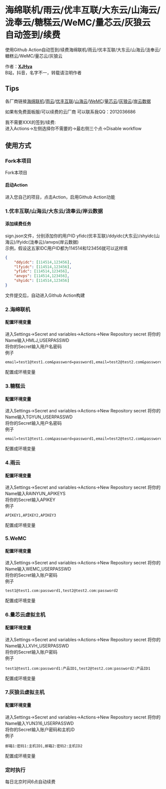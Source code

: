 # 海绵联机/雨云/优丰互联/大东云/山海云/泷奉云/糖糕云/WeMC/量芯云/灰狼云 自动签到/续费

使用Github Action自动签到/续费海绵联机/雨云/优丰互联/大东云/山海云/泷奉云/糖糕云/WeMC/量芯云/灰狼云<br>

作者：**[XJHya](https://github.com/xjh2009)**<br>
B站，抖音，名字不一，转载请注明作者<br>

## Tips

各厂商链接[海绵联机](https://www.yunmc.vip/)/[雨云](https://www.rainyun.com/)/[优丰互联](https://www.disxcloud.com/)/[山海云](https://www.vpsvr.com/)/[WeMC](https://wemc.cc/)/[量芯云](https://idc.prolzy.com/)/[灰狼云](https://www.yun316.net/)/[岸云数据](https://www.anvps.cn/)

如果有免费面板服/可以续费的云厂商 可以联系我QQ：2012036686

我不需要XXX的签到/续费: <br>
进入Actions->左侧选择你不需要的->最右侧三个点->Disable workflow

## 使用方式

### Fork本项目
Fork本项目<br>
#### 启动Action
进入您自己的项目，点击Action，启用Github Action功能<br>

### 1.优丰互联/山海云/大东云/泷奉云/岸云数据


#### 添加续费任务

sign.json文件，分别添加你的用户ID yfidc(优丰互联)/ddyidc(大东云)/shyidc(山海云)/lfyidc(泷奉云)/anvps(岸云数据)<br>
示例，假设这五家IDC用户ID都为114514和123456就可以这样填
<br>
```json
{
    "ddyidc": [114514,123456],    
    "lfyidc": [114514,123456],
    "yfidc": [114514,123456],
    "anvps": [114514,123456],
    "shyidc": [114514,123456]
}
```
文件提交后，自动进入Github Action构建

### 2.海绵联机

#### 配置环境变量
进入Settings->Secret and variables->Actions->New Repository secret
将你的Name输入HMLJ_USERPASSWD<br>
将你的Secret输入用户名密码<br>
例子
```
email=test1@test1.com&password=password1,email=test2@test2.com&password=password2
```
配置成环境变量

### 3.糖糕云

#### 配置环境变量
进入Settings->Secret and variables->Actions->New Repository secret
将你的Name输入TGYUN_USERPASSWD<br>
将你的Secret输入用户名密码<br>
例子
```
email=test1@test1.com&password=password1,email=test2@test2.com&password=password2
```
配置成环境变量

### 4.雨云

#### 配置环境变量
进入Settings->Secret and variables->Actions->New Repository secret
将你的Name输入RAINYUN_APIKEYS<br>
将你的Secret输入APIKEY<br>
例子
```
APIKEY1,APIKEY2,APIKEY3
```
配置成环境变量

### 5.WeMC

#### 配置环境变量
进入Settings->Secret and variables->Actions->New Repository secret
将你的Name输入WEMC_USERPASSWD<br>
将你的Secret输入账户密码<br>
例子
```
test1@test1.com:password1,test2@test2.com:password2
```
配置成环境变量

### 6.量芯云虚拟主机

#### 配置环境变量
进入Settings->Secret and variables->Actions->New Repository secret
将你的Name输入LXVH_USERPASSWD<br>
将你的Secret输入账户密码<br>
例子
```
test1@test1.com:password1:产品ID1,test2@test2.com:password2:产品ID1
```
配置成环境变量

### 7.灰狼云虚拟主机

#### 配置环境变量
进入Settings->Secret and variables->Actions->New Repository secret
将你的Name输入YUN316_USERPASSWD<br>
将你的Secret输入账户密码和主机ID<br>
例子
```
邮箱1:密码1:主机ID1,邮箱2:密码2:主机ID2
```
配置成环境变量



### 定时执行
每日北京时间6点自动续费<br>
